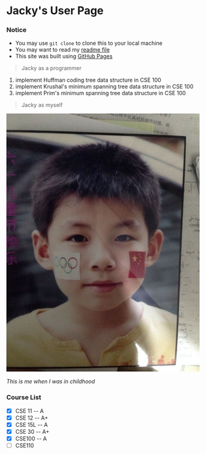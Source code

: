 # Jacky's User Page

### Notice
- You may use `git clone` to clone this to your local machine
- You may want to read my [readme file](README.md)
- This site was built using [GitHub Pages](https://J4cky1ove.github.io/CSE110_Lab0-1)

> Jacky as a programmer
1. implement Huffman coding tree data structure in CSE 100
2. implement Krushal's minimum spanning tree data structure in CSE 100
3. implement Prim's minimum spanning tree data structure in CSE 100

> Jacky as myself

![Jacky Profile](profile.jpeg "profile")

*This is me when I was in childhood*

### Course List
- [x] CSE 11 -- A
- [x] CSE 12 -- A+
- [x] CSE 15L -- A
- [x] CSE 30 -- A+
- [x] CSE100 -- A
- [ ] CSE110

